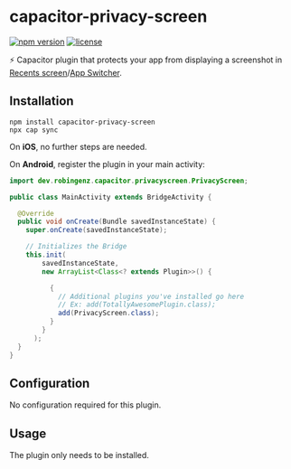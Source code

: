 # capacitor-privacy-screen

[![npm version](https://img.shields.io/npm/v/capacitor-privacy-screen)](https://www.npmjs.com/package/capacitor-privacy-screen)
[![license](https://img.shields.io/npm/l/capacitor-privacy-screen)](https://github.com/robingenz/capacitor-privacy-screen/blob/main/LICENSE)

⚡️ Capacitor plugin that protects your app from displaying a screenshot in [Recents screen](https://developer.android.com/guide/components/activities/recents)/[App Switcher](https://support.apple.com/en-us/HT202070).

## Installation

```
npm install capacitor-privacy-screen
npx cap sync
```

On **iOS**, no further steps are needed.

On **Android**, register the plugin in your main activity:

```java
import dev.robingenz.capacitor.privacyscreen.PrivacyScreen;

public class MainActivity extends BridgeActivity {

  @Override
  public void onCreate(Bundle savedInstanceState) {
    super.onCreate(savedInstanceState);

    // Initializes the Bridge
    this.init(
        savedInstanceState,
        new ArrayList<Class<? extends Plugin>>() {

          {
            // Additional plugins you've installed go here
            // Ex: add(TotallyAwesomePlugin.class);
            add(PrivacyScreen.class);
          }
        }
      );
  }
}
```

## Configuration

No configuration required for this plugin.

## Usage

The plugin only needs to be installed.
